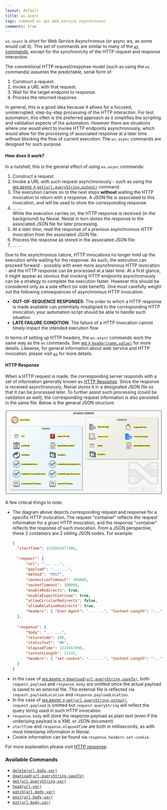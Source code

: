 ```yaml
---
layout: default
title: ws.async
tags: command ws api web_service asynchronous
comments: true
---
```



`ws.async` is short for Web Service Asynchronous (or async ws, as some would call it). This set of commands are similar
to many of the [`ws` commands](../ws/index), except for the synchronicity of the HTTP request and response interaction.

The conventional HTTP request/response model (such as using the `ws` commands) assumes the predictable, serial form of:
1. Construct a request.
2. Invoke a URL with that request.
3. Wait for the target endpoint to response.
4. Process the returned response.

In general, this is a good idea because it allows for a focused, uninterrupted, step-by-step processing of the HTTP
interaction. For test automation, this often is the preferred approach as it simplifies the scripting and validation
aspects of the automation. However there are situations where one would elect to invoke HTTP endpoints asynchronously, 
which would allow for the processing of associated response at a later time without blocking the flow of current 
execution. The `ws.async` commands are designed for such purpose.

#### How does it work?
In a nutshell, this is the general effect of using `ws.async` commands:
1. Construct a request.
2. Invoke a URL with such request asynchronously - such as using the 
   [ws.async &raquo; `get(url,queryString,output)`](get(url,queryString,output)) command.
3. The execution carries on to the next steps __without__ waiting the HTTP invocation to return with a response. A JSON
   file is associated to this invocation, and will be used to store the corresponding response.
4. ... ...<br/>
   While the execution carries on, the HTTP response is received (in the background) by Nexial. Nexial in turn stores
   the response to the associated JSON file for later processing.
5. At a _later time_, read the response of a previous asynchronous HTTP invocation from the associated JSON file.
6. Process the response as stored in the associated JSON file.
7. ... ...

Due to the asynchronous nature, HTTP invocations no longer hold up the execution while waiting for the response. As 
such, the execution can proceed forward - possibly with even more asynchronous HTTP invocation - and the HTTP response 
can be processed at a later time. At a first glance, it might appear as obvious that invoking HTTP endpoints 
asynchronously can be a strategy to complete the execution faster. However this should be considered only as a side 
effect (or side benefit). One must carefully weight out the following consequences of asynchronous HTTP invocation:
- **OUT-OF-SEQUENCE RESPONSES**: The order to which a HTTP response is made available can potentially misaligned to the 
  corresponding HTTP invocation; your automation script should be able to handle such situation
- **LATE FAILURE CONDITION**: The failure of a HTTP invocation cannot timely impact the intended execution flow

In terms of setting up HTTP headers, the `ws.async` commands work the same way as the `ws` commands. See 
[ws &raquo; `header(name,value)`](../ws/header(name,value)) for more details. Likewise, for general information about 
web service and HTTP invocation, please visit [`ws`](../ws/index) for more details.


#### HTTP Response
When a HTTP request is made, the corresponding server responds with a set of information generally known as 
<a href="https://www.w3.org/Protocols/rfc2616/rfc2616-sec6.html" class="external-link" target="_nexial_external">HTTP Response</a>. 
Since the response is received asynchronously, Nexial stores it in a designated JSON file so that it can be processed 
later. To further assist such processing (could be validation as well), the corresponding request information is also
persisted in the same file. Below is the general JSON structure:<br/>

![response](image/index_01.png)
 
A few critical things to note:
- The diagram above depicts corresponding request and response for a specific HTTP invocation. The request "container"
  reflects the request information for a given HTTP invocation, and the response "container" reflects the response
  of such invocation. From a JSON perspective, these 2 containers are 2 sibling JSON nodes. For example:
  ```json
  {
    "startTime": 1528582477366,

    "request": {
        "url": "... ...",
        "payload": "... ...",
        "method": "POST",
        "connectionTimeout": 300000,
        "socketTimeout": 300000,
        "enableRedirects": true,
        "enableExpectContinue": true,
        "allowCircularRedirects": false,
        "allowRelativeRedirects": true,
        "headers": { "User-Agent": "... ...", "Content-Length": "...", "Content-Type": "application/json" }
    },

    "response": {
        "body": "... ...",
        "returnCode": 200,
        "statusText": "OK",
        "elapsedTime": 1234567890,
        "contentLength": 12345,
        "headers": { "set-cookie": "... ...", "Content-Length": "...", "Content-Type": "application/json" }
    }
  }
  ```
- In the case of [ws.async &raquo; `download(url,queryString,saveTo)`](download(url,queryString,saveTo)), both 
  `request.payload` and `response.body` are omitted since the actual payload is saved to an external file. This external
  file is reflected via `request.payloadLocation` and `response.payloadLocation`.
- In the case of [ws.async &raquo; `get(url,queryString,output)`](get(url,queryString,output)), `request.payload` is omitted
  but `request.queryString` will reflect the query string used in such HTTP invocation.
- `response.body` will store the response payload as plain text (even if the underlying payload is a XML or JSON document)
- `startTime` and `response.elapsedTime` are both in milliseconds, as with most timestamp information in Nexial.
- Cookie information can be found via `response.headers.set-cookie`.

For more explanation please visit [HTTP response](../ws/index#http-response).


### Available Commands
- [`delete(url,body,var)`](delete(url,body,output))
- [`download(url,queryString,saveTo)`](download(url,queryString,saveTo))
- [`get(url,queryString,var)`](get(url,queryString,output))
- [`head(url,var)`](head(url,output))
- [`patch(url,body,var)`](patch(url,body,output))
- [`post(url,body,var)`](post(url,body,output))
- [`put(url,body,var)`](put(url,body,output))
